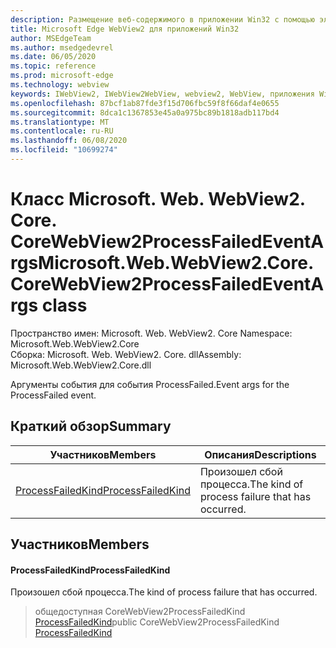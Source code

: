 ```yaml
---
description: Размещение веб-содержимого в приложении Win32 с помощью элемента управления Microsoft Edge WebView2
title: Microsoft Edge WebView2 для приложений Win32
author: MSEdgeTeam
ms.author: msedgedevrel
ms.date: 06/05/2020
ms.topic: reference
ms.prod: microsoft-edge
ms.technology: webview
keywords: IWebView2, IWebView2WebView, webview2, WebView, приложения Win32, Win32, EDGE, ICoreWebView2, ICoreWebView2Controller, элемент управления "веб-браузер", HTML Edge
ms.openlocfilehash: 87bcf1ab87fde3f15d706fbc59f8f66daf4e0655
ms.sourcegitcommit: 8dca1c1367853e45a0a975bc89b1818adb117bd4
ms.translationtype: MT
ms.contentlocale: ru-RU
ms.lasthandoff: 06/08/2020
ms.locfileid: "10699274"
---
```

# <span data-ttu-id="26ed4-104">Класс Microsoft. Web. WebView2. Core. CoreWebView2ProcessFailedEventArgs</span><span class="sxs-lookup"><span data-stu-id="26ed4-104">Microsoft.Web.WebView2.Core.CoreWebView2ProcessFailedEventArgs class</span></span> 

<span data-ttu-id="26ed4-105">Пространство имен: Microsoft. Web. WebView2. Core </span><span class="sxs-lookup"><span data-stu-id="26ed4-105">Namespace: Microsoft.Web.WebView2.Core</span></span>\
<span data-ttu-id="26ed4-106">Сборка: Microsoft. Web. WebView2. Core. dll</span><span class="sxs-lookup"><span data-stu-id="26ed4-106">Assembly: Microsoft.Web.WebView2.Core.dll</span></span>

<span data-ttu-id="26ed4-107">Аргументы события для события ProcessFailed.</span><span class="sxs-lookup"><span data-stu-id="26ed4-107">Event args for the ProcessFailed event.</span></span>

## <span data-ttu-id="26ed4-108">Краткий обзор</span><span class="sxs-lookup"><span data-stu-id="26ed4-108">Summary</span></span>

 <span data-ttu-id="26ed4-109">Участников</span><span class="sxs-lookup"><span data-stu-id="26ed4-109">Members</span></span>                        | <span data-ttu-id="26ed4-110">Описания</span><span class="sxs-lookup"><span data-stu-id="26ed4-110">Descriptions</span></span>
--------------------------------|---------------------------------------------
[<span data-ttu-id="26ed4-111">ProcessFailedKind</span><span class="sxs-lookup"><span data-stu-id="26ed4-111">ProcessFailedKind</span></span>](#processfailedkind) | <span data-ttu-id="26ed4-112">Произошел сбой процесса.</span><span class="sxs-lookup"><span data-stu-id="26ed4-112">The kind of process failure that has occurred.</span></span>

## <span data-ttu-id="26ed4-113">Участников</span><span class="sxs-lookup"><span data-stu-id="26ed4-113">Members</span></span>

#### <span data-ttu-id="26ed4-114">ProcessFailedKind</span><span class="sxs-lookup"><span data-stu-id="26ed4-114">ProcessFailedKind</span></span> 

<span data-ttu-id="26ed4-115">Произошел сбой процесса.</span><span class="sxs-lookup"><span data-stu-id="26ed4-115">The kind of process failure that has occurred.</span></span>

> <span data-ttu-id="26ed4-116">общедоступная CoreWebView2ProcessFailedKind [ProcessFailedKind](#processfailedkind)</span><span class="sxs-lookup"><span data-stu-id="26ed4-116">public CoreWebView2ProcessFailedKind [ProcessFailedKind](#processfailedkind)</span></span>

